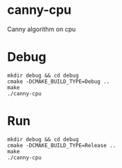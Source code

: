 # canny-cpu
Canny algorithm on cpu

# Debug
```
mkdir debug && cd debug
cmake -DCMAKE_BUILD_TYPE=Debug ..
make
./canny-cpu
```

# Run
```
mkdir debug && cd debug
cmake -DCMAKE_BUILD_TYPE=Release ..
make
./canny-cpu
```

